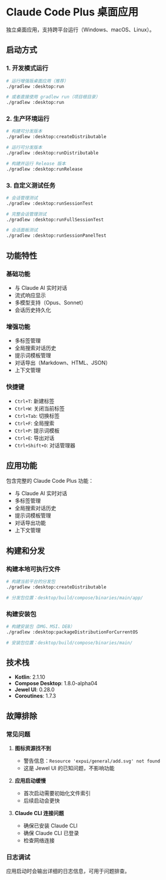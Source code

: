 # Claude Code Plus 桌面应用

独立桌面应用，支持跨平台运行（Windows、macOS、Linux）。

## 启动方式

### 1. 开发模式运行
```bash
# 运行增强版桌面应用（推荐）
./gradlew :desktop:run

# 或者直接使用 gradlew run（项目根目录）
./gradlew :desktop:run
```

### 2. 生产环境运行
```bash
# 构建可分发版本
./gradlew :desktop:createDistributable

# 运行可分发版本
./gradlew :desktop:runDistributable

# 构建并运行 Release 版本
./gradlew :desktop:runRelease
```

### 3. 自定义测试任务
```bash
# 会话管理测试
./gradlew :desktop:runSessionTest

# 完整会话管理测试
./gradlew :desktop:runFullSessionTest

# 会话面板测试
./gradlew :desktop:runSessionPanelTest
```

## 功能特性

### 基础功能
- 与 Claude AI 实时对话
- 流式响应显示
- 多模型支持（Opus、Sonnet）
- 会话历史持久化

### 增强功能
- 多标签管理
- 全局搜索对话历史
- 提示词模板管理
- 对话导出（Markdown、HTML、JSON）
- 上下文管理

### 快捷键
- `Ctrl+T`: 新建标签
- `Ctrl+W`: 关闭当前标签
- `Ctrl+Tab`: 切换标签
- `Ctrl+F`: 全局搜索
- `Ctrl+P`: 提示词模板
- `Ctrl+E`: 导出对话
- `Ctrl+Shift+O`: 对话管理器

## 应用功能

包含完整的 Claude Code Plus 功能：
- 与 Claude AI 实时对话
- 多标签管理
- 全局搜索对话历史
- 提示词模板管理
- 对话导出功能
- 上下文管理

## 构建和分发

### 构建本地可执行文件
```bash
# 构建当前平台的分发包
./gradlew :desktop:createDistributable

# 分发包位置：desktop/build/compose/binaries/main/app/
```

### 构建安装包
```bash
# 构建安装包（DMG、MSI、DEB）
./gradlew :desktop:packageDistributionForCurrentOS

# 安装包位置：desktop/build/compose/binaries/main/
```

## 技术栈

- **Kotlin**: 2.1.10
- **Compose Desktop**: 1.8.0-alpha04
- **Jewel UI**: 0.28.0
- **Coroutines**: 1.7.3

## 故障排除

### 常见问题

1. **图标资源找不到**
   - 警告信息：`Resource 'expui/general/add.svg' not found`
   - 这是 Jewel UI 的已知问题，不影响功能

2. **应用启动缓慢**
   - 首次启动需要初始化文件索引
   - 后续启动会更快

3. **Claude CLI 连接问题**
   - 确保已安装 Claude CLI
   - 确保 Claude CLI 已登录
   - 检查网络连接

### 日志调试
应用启动时会输出详细的日志信息，可用于问题排查。